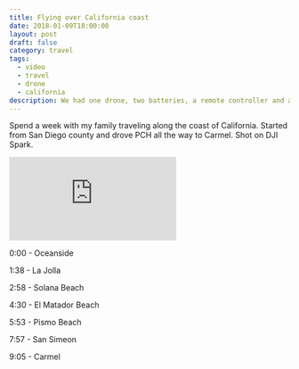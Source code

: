 ```yaml
---
title: Flying over California coast
date: 2018-01-09T18:00:00
layout: post
draft: false
category: travel
tags:
  - video
  - travel
  - drone
  - california
description: We had one drone, two batteries, a remote controller and a lovely road trip along California coast...
---
```

Spend a week with my family traveling along the coast of California. Started from San Diego county and drove PCH all the way to Carmel. Shot on DJI Spark.

<div class="youtube-container">
<iframe class="youtube-video" src="https://www.youtube-nocookie.com/embed/CwW7lYGvWsc" frameborder="0" allow="accelerometer; autoplay; encrypted-media; gyroscope; picture-in-picture" allowfullscreen></iframe>
</div>

0:00 - Oceanside

1:38 - La Jolla

2:58 - Solana Beach

4:30 - El Matador Beach

5:53 - Pismo Beach

7:57 - San Simeon

9:05 - Carmel
